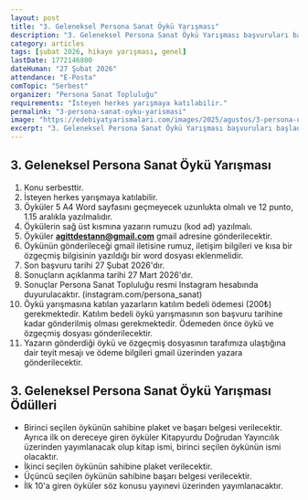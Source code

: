 ```yaml
---
layout: post
title: "3. Geleneksel Persona Sanat Öykü Yarışması"
description: "3. Geleneksel Persona Sanat Öykü Yarışması başvuruları başladı"
category: articles
tags: [şubat 2026, hikaye yarışması, genel]
lastDate: 1772146800
dateHuman: "27 Şubat 2026"
attendance: "E-Posta"
comTopic: "Serbest"
organizer: "Persona Sanat Topluluğu"
requirements: "İsteyen herkes yarışmaya katılabilir."
permalink: "3-persona-sanat-oyku-yarismasi"
image: "https://edebiyatyarismalari.com/images/2025/agustos/3-persona-oyku-yarismasi.png"
excerpt: "3. Geleneksel Persona Sanat Öykü Yarışması başvuruları başladı"
---
```


## 3. Geleneksel Persona Sanat Öykü Yarışması

1. Konu serbesttir.
2. İsteyen herkes yarışmaya katılabilir.
3. Öyküler 5 A4 Word sayfasını geçmeyecek uzunlukta olmalı ve 12 punto, 1.15 aralıkla yazılmalıdır.
4. Öykülerin sağ üst kısmına yazarın rumuzu (kod ad) yazılmalı.
5. Öyküler **agittdestann@gmail.com** gmail adresine gönderilecektir.
6. Öykünün gönderileceği gmail iletisine rumuz, iletişim bilgileri ve kısa bir özgeçmiş bilgisinin yazıldığı bir word dosyası eklenmelidir.
7. Son başvuru tarihi 27 Şubat 2026'dır. 
8. Sonuçların açıklanma tarihi 27 Mart 2026'dır.
9. Sonuçlar Persona Sanat Topluluğu resmi Instagram hesabında duyurulacaktır. (instagram.com/persona_sanat)
10. Öykü yarışmasına katılan yazarların katılım bedeli ödemesi (200₺) gerekmektedir. Katılım bedeli öykü yarışmasının son başvuru tarihine kadar gönderilmiş olması gerekmektedir. Ödemeden önce öykü ve özgeçmiş dosyası gönderilecektir.
11. Yazarın gönderdiği öykü ve özgeçmiş dosyasının tarafımıza ulaştığına dair teyit mesajı ve ödeme bilgileri gmail üzerinden yazara gönderilecektir.

## 3. Geleneksel Persona Sanat Öykü Yarışması Ödülleri

- Birinci seçilen öykünün sahibine plaket ve başarı belgesi verilecektir. Ayrıca ilk on dereceye giren öyküler Kitapyurdu Doğrudan Yayıncılık üzerinden yayımlanacak olup kitap ismi, birinci seçilen öykünün ismi olacaktır.
- İkinci seçilen öykünün sahibine plaket verilecektir.
- Üçüncü seçilen öykünün sahibine başarı belgesi verilecektir.
- İlk 10'a giren öyküler söz konusu yayınevi üzerinden yayımlanacaktır. 
